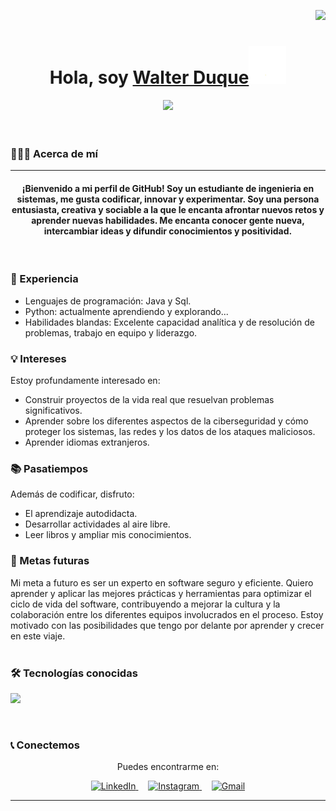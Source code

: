 <p align="right">
<img src="https://scontent.fctg2-1.fna.fbcdn.net/v/t39.30808-6/402059692_898753235017952_3074248661447522617_n.jpg?_nc_cat=101&ccb=1-7&_nc_sid=5f2048&_nc_eui2=AeGWIQP8AxYIB6vecWT8Um2EQh4HVQ67DeRCHgdVDrsN5Bb1IdVADLejA_23QloMZGdIjvupeg3zMZYhGW6dKYPo&_nc_ohc=5bOsI2FYvbYAX-tP0Sg&_nc_ht=scontent.fctg2-1.fna&oh=00_AfAwMiYt16c4va2h6WWO0gEaOtDNxAeyrt2s_qEqhDTGhA&oe=655891DD" max-width="650px" max-height="350px">
</p>

<h1 align="center">Hola, soy <a href="https://github.com/Wadufe">Walter Duque<a><img src="https://github.com/Kathryn-Jie/Kathryn-Jie/blob/main/wave.gif" width="60px"/></h1>
	
<div  align="center">
<img src="https://readme-typing-svg.herokuapp.com?font=Fira+Code&pause=1000&color=000000&center=true&vCenter=true&random=false&width=281&height=30&lines=Ingeniero+de+sistemas."(https://git.io/typing-svg)/">
</div>
<br>
<br>

### 👨🏻‍💻 Acerca de mí 
<hr/>
<h4 align="center">¡Bienvenido a mi perfil de GitHub! Soy un estudiante de ingenieria en sistemas, me gusta codificar, innovar y experimentar. Soy una persona entusiasta, creativa y sociable a la que le encanta afrontar nuevos retos y aprender nuevas habilidades. Me encanta conocer gente nueva, intercambiar ideas y difundir conocimientos y positividad.</h4>
<br>

### 🚀 Experiencia

- Lenguajes de programación: Java y Sql.
- Python: actualmente aprendiendo y explorando...
- Habilidades blandas: Excelente capacidad analítica y de resolución de problemas, trabajo en equipo y liderazgo.

### 💡 Intereses

Estoy profundamente interesado en:

- Construir proyectos de la vida real que resuelvan problemas significativos.
- Aprender sobre los diferentes aspectos de la ciberseguridad y cómo proteger los sistemas, las redes y los datos de los ataques maliciosos.
- Aprender idiomas extranjeros.

### 📚 Pasatiempos

Además de codificar, disfruto:

- El aprendizaje autodidacta.
- Desarrollar actividades al aire libre.
- Leer libros y ampliar mis conocimientos.

### 🌱 Metas futuras

Mi meta a futuro es ser un experto en software seguro y eficiente. Quiero aprender y aplicar las mejores prácticas y herramientas para optimizar el ciclo de vida del software, contribuyendo a mejorar la cultura y la colaboración entre los diferentes equipos involucrados en el proceso. Estoy motivado con las posibilidades que tengo por delante por aprender y crecer en este viaje.
<br>
<br>

### 🛠 Tecnologías conocidas 

<p align="izquierda">
  <a href="https://skillicons.dev">
    <img src="https://skillicons.dev/icons?i=py,css,html,git,github,vscode,&perline=12" />
  </a>
</p>
<br>

### 📞 Conectemos

<p align="center">
  Puedes encontrarme en:
</p>

<p align="center">
<a href="https://www.linkedin.com/in/walter-duque-fernandez-7963b9285/">
    <img src="https://raw.githubusercontent.com/rahuldkjain/github-profile-readme-generator/master/src/images/icons/Social/linked-in-alt.svg" alt="LinkedIn" height="30" />
  </a>&nbsp;&nbsp;&nbsp;
  <a href="https://www.instagram.com/walterduque2/">
    <img src="https://raw.githubusercontent.com/rahuldkjain/github-profile-readme-generator/master/src/images/icons/Social/instagram.svg" alt="Instagram" height="30" />
  </a></a>&nbsp;&nbsp;&nbsp;
  <a href="mailto:walterjbs26@gmail.com">
     <img src="https://img.icons8.com/color/48/gmail-new.png" alt="Gmail" height="30"/>
  </a>
</p>


<hr/>








